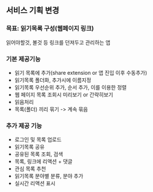 ## 서비스 기획 변경

### 목표: 읽기목록 구성(웹페이지 링크)

읽어야할것, 볼것 등 링크를 던져두고 관리하는 앱



### 기본 제공기능

- 읽기 목록에 추가(share extension or 앱 진입 이후 수동추가)
- 읽기목록 폴더화, 추가시에 이름지정
- 읽기목록 우선순위 추가, 순서 추가, 이를 이용한 정렬
- 웹 페이지 목록 조회시 미리보기 or 간략히보기
- 읽음처리
- 목록(폴더) 끼리 묶기 -> 계속 묶음



### 추가 제공 기능

- 로그인 및 목록 업로드
- 읽기목록 공유
- 공유된 목록 조회, 검색
- 목록, 링크에 리액션 + 댓글
- 관심 목록 추천
- 읽기목록 분야별 분류, 분야 추가
- 실시간 리액션 표시
